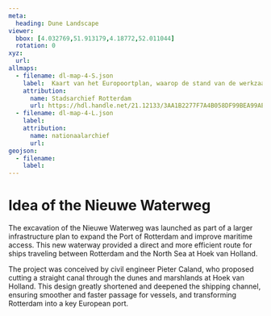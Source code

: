 ```yaml
---
meta:
  heading: Dune Landscape
viewer:
  bbox: [4.032769,51.913179,4.18772,52.011044]
  rotation: 0
xyz:
  url:
allmaps:
  - filename: dl-map-4-S.json
    label: 	Kaart van het Europoortplan, waarop de stand van de werkzaamheden per 1 juli 1959 is weergegeven.
    attribution:
      name: Stadsarchief Rotterdam
      url: https://hdl.handle.net/21.12133/3AA1B2277F7A4B058DF99BEA99AE0DAB
  - filename: dl-map-4-L.json
    label: 	
    attribution:
      name: nationaalarchief
      url: 
geojson:
  - filename: 
    label: 
---
```


# Idea of the Nieuwe Waterweg

The excavation of the Nieuwe Waterweg was launched as part of a larger infrastructure plan to expand the Port of Rotterdam and improve maritime access. This new waterway provided a direct and more efficient route for ships traveling between Rotterdam and the North Sea at Hoek van Holland. 

The project was conceived by civil engineer Pieter Caland, who proposed cutting a straight canal through the dunes and marshlands at Hoek van Holland. This design greatly shortened and deepened the shipping channel, ensuring smoother and faster passage for vessels, and transforming Rotterdam into a key European port.